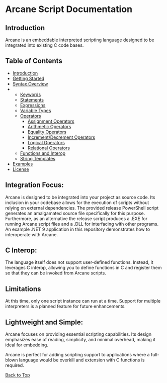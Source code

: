 # Arcane Script Documentation

## Introduction

Arcane is an embeddable interpreted scripting language designed to be integrated into existing C code bases.

## Table of Contents

- [Introduction](#introduction)
- [Getting Started](docs/getting-started.md)
- [Syntax Overview](docs/syntax-overview.md)
- - [Keywords](docs/keywords.md)
  - [Statements](docs/statements.md)
  - [Expressions](docs/expressions.md)
  - [Variable Types](docs/types.md)
  - [Operators](docs/operators.md)
    - [Assignment Operators](docs/operators.md#assignment-operators)
    - [Arithmetic Operators](docs/operators.md#arithmetic-operators)
    - [Equality Operators](docs/operators.md#equality-operators)
    - [Increment/Decrement Operators](docs/operators.md#incrementdecrement-operators)
    - [Logical Operators](docs/operators.md#logical-operators)
    - [Relational Operators](docs/operators.md#relational-operators)
  - [Functions and Interop](docs/interop.md)
  - [String Templates](docs/string-templates.md)
- [Examples](docs/examples.md)
- [License](LICENSE)

## Integration Focus:

  Arcane is designed to be integrated into your project as source code. Its inclusion in your codebase allows for the execution of scripts without relying on external dependencies. The provided release PowerShell script generates an amalgamated source file specifically for this purpose. Furthermore, as an alternative the release script produces a .EXE for running Arcane script files and a .DLL for interfacing with other programs. An example .NET 9 application in this repository demonstrates how to interoperate with Arcane.

## C Interop:
  The language itself does not support user-defined functions. Instead, it leverages C interop, allowing you to define functions in C and register them so that they can be invoked from Arcane scripts.

## Limitations
 At this time, only one script instance can run at a time. Support for multiple interpreters is a planned feature for future enhancements.

## Lightweight and Simple:
  Arcane focuses on providing essential scripting capabilities. Its design emphasizes ease of reading, simplicity, and minimal overhead, making it ideal for embedding.

Arcane is perfect for adding scripting support to applications where a full-blown language would be overkill and extension with C functions is required.

[Back to Top](#arcane-script-documentation)